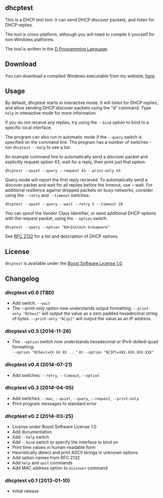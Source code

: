 ## dhcptest

This is a DHCP test tool. It can send DHCP discover packets, and listen for DHCP replies.

The tool is cross-platform, although you will need to compile it yourself for non-Windows platforms.

The tool is written in the [D Programming Language](http://dlang.org/).

## Download

You can download a compiled Windows executable from my website, [here](http://files.thecybershadow.net/dhcptest/).

## Usage

By default, dhcptest starts in interactive mode.
It will listen for DHCP replies, and allow sending DHCP discover packets using the "d" command.
Type `help` in interactive mode for more information.

If you do not receive any replies, try using the `--bind` option to bind to a specific local interface.

The program can also run in automatic mode if the `--query` switch is specified on the command line.
The program has a number of switches - run `dhcptest --help` to see a list.

An example command line to automatically send a discover packet and explicitly request option 43,
wait for a reply, then print just that option:

    dhcptest --quiet --query --request 43 --print-only 43

Query mode will report the first reply recieved. To automatically send a discover packet and wait for 
all replies before the timeout, use --wait. For additional resilience against dropped packets on busy 
networks, consider using the `--retry` and `--timeout` switches:

    dhcptest --quiet --query --wait --retry 5 --timeout 10

You can spoof the Vendor Class Identifier, or send additional DHCP options with the request packet,
using the `--option` switch:

    dhcptest --query --option "60=Initech Groupware"

See [RFC 2132](http://tools.ietf.org/html/rfc2132) for a list and description of DHCP options.


## License

`dhcptest` is available under the [Boost Software License 1.0](http://www.boost.org/LICENSE_1_0.txt).

## Changelog

### dhcptest v0.6 (TBD)

 * Add switch: `--wait`
 * The --print-only option now understands output formatting:
   `--print-only "N[hex]"` will output the value as a zero padded hexadecimal string of bytes.
   `--print-only "N[ip]"` will output the value as an IP address.

### dhcptest v0.5 (2014-11-26)

 * The `--option` switch now understands hexadecimal or IPv4-dotted-quad formatting:  
   `--option "N[hex]=XX XX XX ..."` or `--option "N[IP]=XXX.XXX.XXX.XXX"`

### dhcptest v0.4 (2014-07-21)

 * Add switches: `--retry`, `--timeout`, `--option`

### dhcptest v0.3 (2014-04-05)

 * Add switches: `--mac`, `--quiet`, `--query`, `--request`, `--print-only`
 * Print program messages to standard error

### dhcptest v0.2 (2014-03-25)

 * License under Boost Software License 1.0
 * Add documentation
 * Add `--help` switch
 * Add `--bind` switch to specify the interface to bind on
 * Print time values in human-readable form
 * Heuristically detect and print ASCII strings in unknown options
 * Add option names from RFC 2132
 * Add `help` and `quit` commands
 * Add MAC address option to `discover` command

### dhcptest v0.1 (2013-01-10)

 * Initial release
